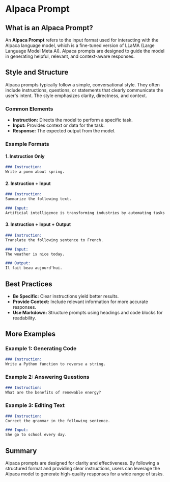 # Alpaca Prompt

## What is an Alpaca Prompt?

An **Alpaca Prompt** refers to the input format used for interacting with the Alpaca language model, which is a fine-tuned version of LLaMA (Large Language Model Meta AI). Alpaca prompts are designed to guide the model in generating helpful, relevant, and context-aware responses.

## Style and Structure

Alpaca prompts typically follow a simple, conversational style. They often include instructions, questions, or statements that clearly communicate the user's intent. The style emphasizes clarity, directness, and context.

### Common Elements

- **Instruction:** Directs the model to perform a specific task.
- **Input:** Provides context or data for the task.
- **Response:** The expected output from the model.

### Example Formats

#### 1. Instruction Only

```markdown
### Instruction:
Write a poem about spring.
```

#### 2. Instruction + Input

```markdown
### Instruction:
Summarize the following text.

### Input:
Artificial intelligence is transforming industries by automating tasks and providing insights.
```

#### 3. Instruction + Input + Output

```markdown
### Instruction:
Translate the following sentence to French.

### Input:
The weather is nice today.

### Output:
Il fait beau aujourd'hui.
```

## Best Practices

- **Be Specific:** Clear instructions yield better results.
- **Provide Context:** Include relevant information for more accurate responses.
- **Use Markdown:** Structure prompts using headings and code blocks for readability.

## More Examples

### Example 1: Generating Code

```markdown
### Instruction:
Write a Python function to reverse a string.
```

### Example 2: Answering Questions

```markdown
### Instruction:
What are the benefits of renewable energy?
```

### Example 3: Editing Text

```markdown
### Instruction:
Correct the grammar in the following sentence.

### Input:
She go to school every day.
```

## Summary

Alpaca prompts are designed for clarity and effectiveness. By following a structured format and providing clear instructions, users can leverage the Alpaca model to generate high-quality responses for a wide range of tasks.